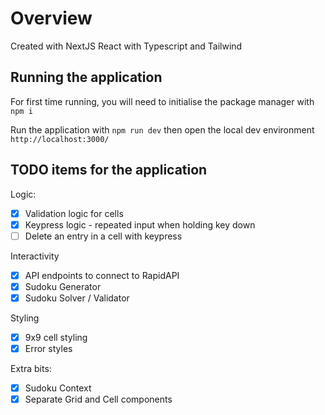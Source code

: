 # Overview

Created with NextJS React with Typescript and Tailwind

## Running the application

For first time running, you will need to initialise the package manager with `npm i`

Run the application with `npm run dev` then open the local dev environment `http://localhost:3000/`

## TODO items for the application

Logic:

- [x] Validation logic for cells
- [x] Keypress logic - repeated input when holding key down
- [ ] Delete an entry in a cell with keypress

Interactivity

- [x] API endpoints to connect to RapidAPI
- [x] Sudoku Generator
- [x] Sudoku Solver / Validator

Styling

- [x] 9x9 cell styling
- [x] Error styles

Extra bits:

- [x] Sudoku Context
- [x] Separate Grid and Cell components

